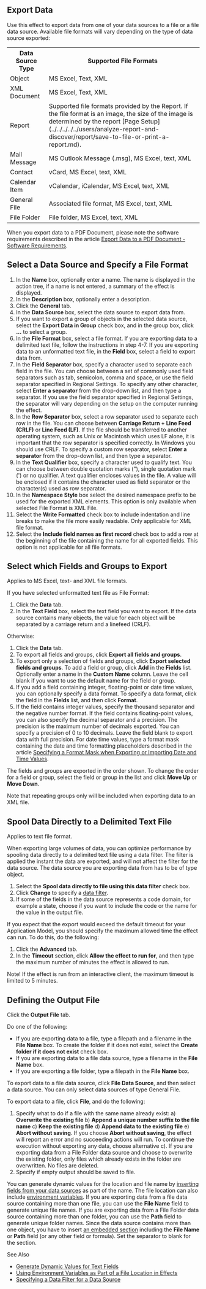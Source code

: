 ## Export Data

Use this effect to export data from one of your data sources to a file or a file data source. Available file formats will vary depending on the type of data source exported:

<table style="WIDTH: 100%">

<tbody>

<tr>

<th>Data Source Type</th>

<th>Supported File Formats</th>

</tr>

<tr>

<td>Object</td>

<td>MS Excel, Text, XML</td>

</tr>

<tr>

<td>XML Document</td>

<td>MS Excel, Text, XML</td>

</tr>

<tr>

<td>Report</td>

<td>Supported file formats provided by the Report. If the file format is an image, the size of the image is determined by the report [Page Setup](../../../../../users/analyze-report-and-discover/report/save-to-file-or-print-a-report.md).</td>

</tr>

<tr>

<td>Mail Message</td>

<td>MS Outlook Message (.msg), MS Excel, text, XML</td>

</tr>

<tr>

<td>Contact</td>

<td>vCard, MS Excel, text, XML</td>

</tr>

<tr>

<td>Calendar Item</td>

<td>vCalendar, iCalendar, MS Excel, text, XML</td>

</tr>

<tr>

<td>General File</td>

<td>Associated file format, MS Excel, text, XML</td>

</tr>

<tr>

<td>File Folder</td>

<td>File folder, MS Excel, text, XML</td>

</tr>

</tbody>

</table>

When you export data to a PDF Document, please note the software requirements described in the article [Export Data to a PDF Document - Software Requirements](export-data-to-a-pdf-document--software-requirements.md "Export Data to a PDF Document - Software Requirements").


## Select a Data Source and Specify a File Format

1.  In the **Name** box, optionally enter a name. The name is displayed in the action tree, if a name is not entered, a summary of the effect is displayed.
2.  In the **Description** box, optionally enter a description.
3.  Click the **General** tab.
4.  In the **Data Source** box, select the data source to export data from.
5.  If you want to export a group of objects in the selected data source, select the **Export Data in Group** check box, and in the group box, click **...** to select a group.
6.  In the **File Format** box, select a file format. If you are exporting data to a delimited text file, follow the instructions in step 4-7\. If you are exporting data to an unformatted text file, in the **Field** box, select a field to export data from.
7.  In the **Field Separator** box, specify a character used to separate each field in the file. You can choose between a set of commonly used field separators such as tab, semicolon, comma and space, or use the field separator specified in Regional Settings. To specify any other character, select **Enter a separator** from the drop-down list, and then type a separator. If you use the field separator specified in Regional Settings, the separator will vary depending on the setup on the computer running the effect.
8.  In the **Row Separator** box, select a row separator used to separate each row in the file. You can choose between **Carriage Return + Line Feed (CRLF)** or **Line Feed (LF)**. If the file should be transferred to another operating system, such as Unix or Macintosh which uses LF alone, it is important that the row separator is specified correctly. In Windows you should use CRLF. To specify a custom row separator, select **Enter a separator** from the drop-down list, and then type a separator.
9.  In the **Text Qualifier** box, specify a character used to qualify text. You can choose between double quotation marks ("), single quotation mark (') or no qualifier. A text qualifier encloses values in the file. A value will be enclosed if it contains the character used as field separator or the character(s) used as row separator.
10.  In the **Namespace Style** box select the desired namespace prefix to be used for the exported XML elements. This option is only available when selected File Format is XML File.
11.  Select the **Write Formatted** check box to include indentation and line breaks to make the file more easily readable. Only applicable for XML file format.
12.  Select the **Include field names as first record** check box to add a row at the beginning of the file containing the name for all exported fields. This option is not applicable for all file formats.



## Select which Fields and Groups to Export

Applies to MS Excel, text- and XML file formats.

If you have selected unformatted text file as File Format:

1.  Click the **Data** tab.
2.  In the **Text Field** box, select the text field you want to export. If the data source contains many objects, the value for each object will be separated by a carriage return and a linefeed (CRLF).

Otherwise:

1.  Click the **Data** tab.
2.  To export all fields and groups, click **Export all fields and groups**.
3.  To export only a selection of fields and groups, click **Export selected fields and groups**. To add a field or group, click **Add** in the **Fields** list. Optionally enter a name in the **Custom Name** column. Leave the cell blank if you want to use the default name for the field or group.
4.  If you add a field containing integer, floating-point or date time values, you can optionally specify a data format. To specify a data format, click the field in the **Fields** list, and then click **Format**.
5.  If the field contains integer values, specify the thousand separator and the negative number format. If the field contains floating-point values, you can also specify the decimal separator and a precision. The precision is the maximum number of decimals exported. You can specify a precision of 0 to 10 decimals. Leave the field blank to export data with full precision. For date time values, type a format mask containing the date and time formatting placeholders described in the article [Specifying a Format Mask when Exporting or Importing Date and Time Values](specifying-a-format-mask-when-exporting-or-importing-date-and-time-values.md "Specifying a Format Mask when Exporting or Importing Date and Time Values").

The fields and groups are exported in the order shown. To change the order for a field or group, select the field or group in the list and click **Move Up** or **Move Down**.

Note that repeating groups only will be included when exporting data to an XML file.



## Spool Data Directly to a Delimited Text File

Applies to text file format.

When exporting large volumes of data, you can optimize performance by spooling data directly to a delimited text file using a data filter. The filter is applied the instant the data are exported, and will not affect the filter for the data source. The data source you are exporting data from has to be of type object.

1.  Select the **Spool data directly to file using this data filter** check box.
2.  Click **Change** to specify a [data filter](../../data-sources/specifying-a-data-filter-for-a-data-source.md "Specifying a Data Filter for a Data Source").
3.  If some of the fields in the data source represents a code domain, for example a state, choose if you want to include the code or the name for the value in the output file.

If you expect that the export would exceed the default timeout for your Application Model, you should specify the maximum allowed time the effect can run. To do this, do the following:

1.  Click the **Advanced** tab.
2.  In the **Timeout** section, click **Allow the effect to run for**, and then type the maximum number of minutes the effect is allowed to run.

Note! If the effect is run from an interactive client, the maximum timeout is limited to 5 minutes.



## Defining the Output File

Click the **Output File** tab.

Do one of the following:

*   If you are exporting data to a file, type a filepath and a filename in the **File Name** box. To create the folder if it does not exist, select the **Create folder if it does not exist** check box.
*   If you are exporting data to a file data source, type a filename in the **File Name** box.
*   If you are exporting a file folder, type a filepath in the **File Name** box.

To export data to a file data source, click **File Data Source**, and then select a data source. You can only select data sources of type General File.

To export data to a file, click **File**, and do the following:

1.  Specify what to do if a file with the same name already exist: a) **Overwrite the existing file** b) **Append a unique number suffix to the file name** c) **Keep the existing file** d) **Append data to the existing file** e) **Abort without saving**. If you choose **Abort without saving**, the effect will report an error and no succeeding actions will run. To continue the execution without exporting any data, choose alternative c). If you are exporting data from a File Folder data source and choose to overwrite the existing folder, only files which already exists in the folder are overwritten. No files are deleted.
2.  Specify if empty output should be saved to file.

You can generate dynamic values for the location and file name by [inserting fields from your data sources](../generate-dynamic-values-for-text-fields.md "Generate Dynamic Values for Text Fields") as part of the name. The file location can also include [environment variables](../../../forms/using-environment-variables-as-part-of-a-file-location-in-effects.md "Using Environment Variables as Part of a File Location in Effects"). If you are exporting data from a file data source containing more than one file, you can use the **File Name** field to generate unique file names. If you are exporting data from a File Folder data source containing more than one folder, you can use the **Path** field to generate unique folder names. Since the data source contains more than one object, you have to insert [an embedded section](../generate-dynamic-values-for-text-fields.md "Generate Dynamic Values for Text Fields") including the **File Name** or **Path** field (or any other field or formula). Set the separator to blank for the section.



See Also

*   [Generate Dynamic Values for Text Fields](../generate-dynamic-values-for-text-fields.md)
*   [Using Environment Variables as Part of a File Location in Effects](../../../forms/using-environment-variables-as-part-of-a-file-location-in-effects.md)
*   [Specifying a Data Filter for a Data Source](../../data-sources/specifying-a-data-filter-for-a-data-source.md)